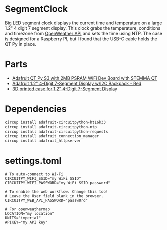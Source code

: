 # SegmentClock
Big LED segment clock displays the current time and temperature on a large 1.2" 4 digit 7 segment display. This clock grabs the temperature, conditions and timezone from [OpenWeather API](https://openweathermap.org/api) and sets the time using NTP. The case is designed for a Raspberry PI, but I found that the USB-C cable holds the QT Py in place.

# Parts
* [Adafruit QT Py S3 with 2MB PSRAM WiFi Dev Board with STEMMA QT](https://www.adafruit.com/product/5700)
* [Adafruit 1.2" 4-Digit 7-Segment Display w/I2C Backpack - Red](https://www.adafruit.com/product/1270)
* [3D printed case for 1.2" 4-Digit 7-Segment Display](https://www.thingiverse.com/thing:1406894)
# Dependencies
```sh
circup install adafruit-circuitpython-ht16k33
circup install adafruit-circuitpython-ntp
circup install adafruit-circuitpython-requests
circup install adafruit_connection_manager
circup install adafruit_httpserver
```
# settings.toml
```
# To auto-connect to Wi-Fi
CIRCUITPY_WIFI_SSID="my WiFi SSID"
CIRCUITPY_WIFI_PASSWORD="my WiFi SSID password"

# To enable the web workflow. Change this too!
# Leave the User field blank in the browser.
CIRCUITPY_WEB_API_PASSWORD="passw0rd"

# For openweathermap
LOCATION="my location"
UNITS="imperial"
APIKEY="my API key"
```
